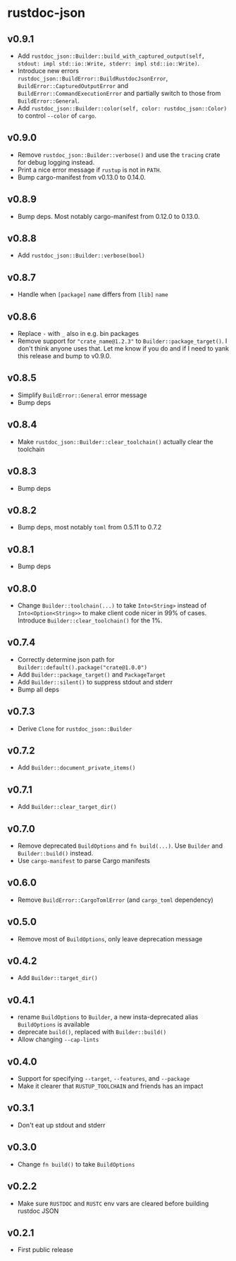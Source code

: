 # rustdoc-json

## v0.9.1
* Add `rustdoc_json::Builder::build_with_captured_output(self, stdout: impl std::io::Write, stderr: impl std::io::Write)`.
* Introduce new errors `rustdoc_json::BuildError::BuildRustdocJsonError`, `BuildError::CapturedOutputError` and `BuildError::CommandExecutionError` and partially switch to those from `BuildError::General`.
* Add `rustdoc_json::Builder::color(self, color: rustdoc_json::Color)` to control `--color` of `cargo`.

## v0.9.0
* Remove `rustdoc_json::Builder::verbose()` and use the `tracing` crate for debug logging instead.
* Print a nice error message if `rustup` is not in `PATH`.
* Bump cargo-manifest from v0.13.0 to 0.14.0.

## v0.8.9
* Bump deps. Most notably cargo-manifest from 0.12.0 to 0.13.0.

## v0.8.8
* Add `rustdoc_json::Builder::verbose(bool)`

## v0.8.7
* Handle when `[package]` `name` differs from `[lib]` `name`

## v0.8.6
* Replace `-` with `_` also in e.g. bin packages
* Remove support for `"crate_name@1.2.3"` to `Builder::package_target()`. I don't think anyone uses that. Let me know if you do and if I need to yank this release and bump to v0.9.0.

## v0.8.5
* Simplify `BuildError::General` error message
* Bump deps

## v0.8.4
* Make `rustdoc_json::Builder::clear_toolchain()` actually clear the toolchain

## v0.8.3
* Bump deps

## v0.8.2
* Bump deps, most notably `toml` from 0.5.11 to 0.7.2

## v0.8.1
* Bump deps

## v0.8.0
* Change `Builder::toolchain(...)` to take `Into<String>` instead of `Into<Option<String>>` to make client code nicer in 99% of cases. Introduce `Builder::clear_toolchain()` for the 1%.

## v0.7.4
* Correctly determine json path for `Builder::default().package("crate@1.0.0")`
* Add `Builder::package_target()` and `PackageTarget`
* Add `Builder::silent()` to suppress stdout and stderr
* Bump all deps

## v0.7.3
* Derive `Clone` for `rustdoc_json::Builder`

## v0.7.2
* Add `Builder::document_private_items()`

## v0.7.1
* Add `Builder::clear_target_dir()`

## v0.7.0
* Remove deprecated `BuildOptions` and `fn build(...)`. Use `Builder` and `Builder::build()` instead.
* Use `cargo-manifest` to parse Cargo manifests

## v0.6.0
* Remove `BuildError::CargoTomlError` (and `cargo_toml` dependency)

## v0.5.0
* Remove most of `BuildOptions`, only leave deprecation message

## v0.4.2
* Add `Builder::target_dir()`

## v0.4.1
* rename `BuildOptions` to `Builder`, a new insta-deprecated alias `BuildOptions` is available
* deprecate `build()`, replaced with `Builder::build()`
* Allow changing `--cap-lints`

## v0.4.0
* Support for specifying `--target`, `--features`, and `--package`
* Make it clearer that `RUSTUP_TOOLCHAIN` and friends has an impact

## v0.3.1
* Don't eat up stdout and stderr

## v0.3.0
* Change `fn build()` to take `BuildOptions`

## v0.2.2
* Make sure `RUSTDOC` and `RUSTC` env vars are cleared before building rustdoc JSON

## v0.2.1
* First public release
